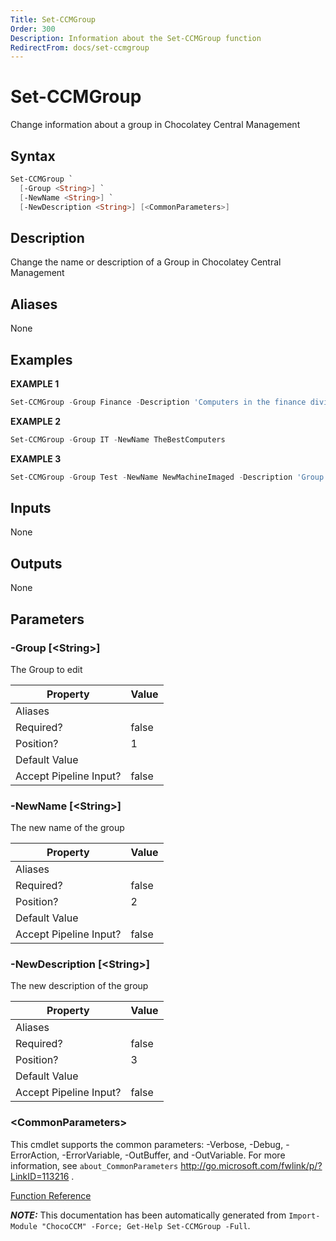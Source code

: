 ```yaml
---
Title: Set-CCMGroup
Order: 300
Description: Information about the Set-CCMGroup function
RedirectFrom: docs/set-ccmgroup
---
```


# Set-CCMGroup

<!-- This documentation is automatically generated from /Set-CCMGroup.ps1 using GenerateDocs.ps1. Contributions are welcome at the original location(s). -->

Change information about a group in Chocolatey Central Management

## Syntax

~~~powershell
Set-CCMGroup `
  [-Group <String>] `
  [-NewName <String>] `
  [-NewDescription <String>] [<CommonParameters>]
~~~

## Description

Change the name or description of a Group in Chocolatey Central Management


## Aliases

None

## Examples

 **EXAMPLE 1**

~~~powershell
Set-CCMGroup -Group Finance -Description 'Computers in the finance division'

~~~

**EXAMPLE 2**

~~~powershell
Set-CCMGroup -Group IT -NewName TheBestComputers

~~~

**EXAMPLE 3**

~~~powershell
Set-CCMGroup -Group Test -NewName NewMachineImaged -Description 'Group for freshly imaged machines needing a baseline package pushed to them'

~~~

## Inputs

None

## Outputs

None

## Parameters

###  -Group [&lt;String&gt;]
The Group to edit

Property               | Value
---------------------- | -----
Aliases                |
Required?              | false
Position?              | 1
Default Value          |
Accept Pipeline Input? | false

###  -NewName [&lt;String&gt;]
The new name of the group

Property               | Value
---------------------- | -----
Aliases                |
Required?              | false
Position?              | 2
Default Value          |
Accept Pipeline Input? | false

###  -NewDescription [&lt;String&gt;]
The new description of the group

Property               | Value
---------------------- | -----
Aliases                |
Required?              | false
Position?              | 3
Default Value          |
Accept Pipeline Input? | false

### &lt;CommonParameters&gt;

This cmdlet supports the common parameters: -Verbose, -Debug, -ErrorAction, -ErrorVariable, -OutBuffer, and -OutVariable. For more information, see `about_CommonParameters` http://go.microsoft.com/fwlink/p/?LinkID=113216 .



[Function Reference](xref:chococcm-functions)

***NOTE:*** This documentation has been automatically generated from `Import-Module "ChocoCCM" -Force; Get-Help Set-CCMGroup -Full`.
